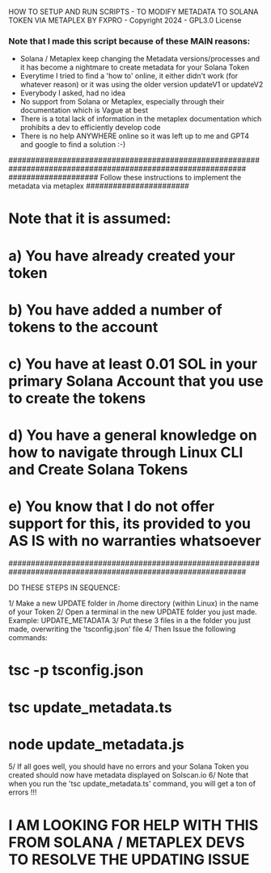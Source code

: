 HOW TO SETUP AND RUN SCRIPTS - TO MODIFY METADATA TO SOLANA TOKEN VIA METAPLEX
BY FXPRO - Copyright 2024 - GPL3.0 License

### Note that I made this script because of these MAIN reasons:
- Solana / Metaplex keep changing the Metadata versions/processes and it has become a nightmare to create metadata for your Solana Token
- Everytime I tried to find a 'how to' online, it either didn't work (for whatever reason) or it was using the older version updateV1 or updateV2
- Everybody I asked, had no idea
- No support from Solana or Metaplex, especially through their documentation which is Vague at best
- There is a total lack of information in the metaplex documentation which prohibits a dev to efficiently develop code
- There is no help ANYWHERE online so it was left up to me and GPT4 and google to find a solution :-)

#############################################################################################################
#################### Follow these instructions to implement the metadata via metaplex #######################
# Note that it is assumed:                                                                                  #
# a) You have already created your token                                                                    #
# b) You have added a number of tokens to the account                                                       #
# c) You have at least 0.01 SOL in your primary Solana Account that you use to create the tokens            #
# d) You have a general knowledge on how to navigate through Linux CLI and Create Solana Tokens             #
# e) You know that I do not offer support for this, its provided to you AS IS with no warranties whatsoever #
#############################################################################################################

DO THESE STEPS IN SEQUENCE:

1/ Make a new UPDATE folder in /home directory (within Linux) in the name of your Token
2/ Open a terminal in the new UPDATE folder you just made. Example: UPDATE_METADATA
3/ Put these 3 files in a the folder you just made, overwriting the 'tsconfig.json' file
4/ Then Issue the following commands:
# tsc -p tsconfig.json
# tsc update_metadata.ts
# node update_metadata.js

5/ If all goes well, you should have no errors and your Solana Token you created should now have metadata displayed on Solscan.io
6/ Note that when you run the 'tsc update_metadata.ts' command, you will get a ton of errors !!!

# I AM LOOKING FOR HELP WITH THIS FROM SOLANA / METAPLEX DEVS TO RESOLVE THE UPDATING ISSUE #
